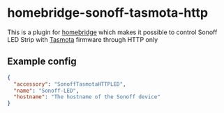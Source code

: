 # homebridge-sonoff-tasmota-http

This is a plugin for [homebridge](https://github.com/nfarina/homebridge) which makes it possible to control Sonoff LED Strip with [Tasmota](https://github.com/arendst/Sonoff-Tasmota) firmware through HTTP only

## Example config

```json
{
  "accessory": "SonoffTasmotaHTTPLED",
  "name": "Sonoff-LED",
  "hostname": "The hostname of the Sonoff device"
}
```